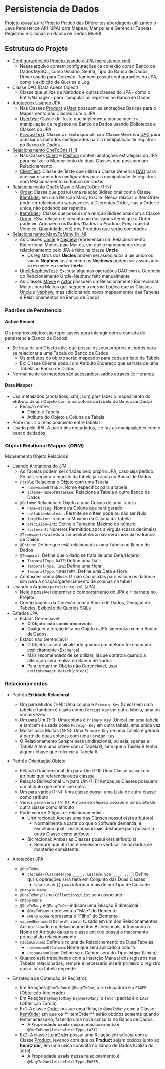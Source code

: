 # Persistencia de Dados

Projeto ``exmapleJPA``: Projeto Pratico das Diferentes abordagens utilizando o Java Persistence API (JPA) para Mapear,
Manipular e Gerenciar Tabelas, Registros e Colunas no Banco de Dados MySQL

## Estrutura do Projeto

- [Configurações do Projeto usando o JPA (persistence.xml)](src\main\resources\META-INF\persistence.xml)
    - Nesse arquivo contem configurações da conexão com o Banco de Dados MySQL, como Usuario, Senha, Tipo do Banco de
      Dados, Driver usado para Conexão. Tambem possui configurações do JPA, como a exibição de Queries e Log.
- [Classe DAO (Data Acess Object)](src\main\java\com\guilhermepalma\exampleJPA\model\DAO\DAO.java)
    - Classe que utiliza de Metodos e outras classes do JPA - como o EntityManager - para manipular os registros no
      Banco de Dados
- [Anotações Usando JPA](src\main\java\com\guilhermepalma\exampleJPA\model)
    - Nas Classes [Product](src\main\java\com\guilhermepalma\exampleJPA\model\Product.java)
      e [User](src\main\java\com\guilhermepalma\exampleJPA\model\User.java) possuem as anotações Basicas para o
      Mapeamento das Classes com o JPA
    - [UserTest](src\test\java\model\UserTest.java): Classe de Teste que implementa manualmente a manipulação de
      registros no Banco de Dados usando Bibliotecas e Classes do JPA
    - [ProductTest](src\test\java\model\ProductTest.java): Classe de Teste que utiliza a Classe Generica
      [DAO](src\main\java\com\guilhermepalma\exampleJPA\model\DAO\DAO.java) para acessar os metodos configurados para a
      manipulação de registros no Banco de Dados
- [Relacionamento OneToOne (1-1)](src\main\java\com\guilhermepalma\exampleJPA\model\relations\oneToOne)
    - Nas Classes [Client](src\main\java\com\guilhermepalma\exampleJPA\model\relations\oneToOne\Client.java)
      e [Position](src\main\java\com\guilhermepalma\exampleJPA\model\relations\oneToOne\Position.java) contem anotações
      estrategias do JPA para realizar o Mapeamento de duas Classes que possuem um Relacionamento
    - [ClientTest](src\test\java\model\relations\oneToOne\ClientTest.java): Classe de Teste que utiliza a Classe
      Generica [DAO](src\main\java\com\guilhermepalma\exampleJPA\model\DAO\DAO.java) para acessar os metodos
      configurados para a manipulação de registros com Relacionamento no Banco de Dados
- [Relacionamento OneToMany e ManyToOne (1-N)](src\main\java\com\guilhermepalma\exampleJPA\model\relations\oneToMany)
    - [Order](src\main\java\com\guilhermepalma\exampleJPA\model\relations\oneToMany\Order.java): Classe que possui uma
      relação Bidirecional com a Classe
      [ItemOrder](src\main\java\com\guilhermepalma\exampleJPA\model\relations\manyToOne\ItemOrder.java) em uma Relação
      Many to One. Nessa relação o ItemOrder pode ser relacionado varias vezes a Diferentes Order, mas a Order é unica,
      não podendo ser repetida
    - [ItemOrder](src\main\java\com\guilhermepalma\exampleJPA\model\relations\manyToOne\ItemOrder.java): Classe que
      possui uma relação Bidirecional com a Classe
      [Order](src\main\java\com\guilhermepalma\exampleJPA\model\relations\oneToMany\Order.java). ESsa relação representa
      um dos varios items que a Order pode ter. Armazena os Dados (Dados do Produto, Preço que foi Vendido, Quantidade,
      etc) dos Produtos que serão comprados
- [Relacionamento ManyToMany (N-N)](src\main\java\com\guilhermepalma\exampleJPA\model\relations\manyToMany)
    - As Classes [Uncle](src\main\java\com\guilhermepalma\exampleJPA\model\relations\manyToMany\Uncle.java)
      e [Nephew](src\main\java\com\guilhermepalma\exampleJPA\model\relations\manyToMany\Nephew.java) representam um
      Relacionamento Bidirecional Muitos para Muitos, em que o mapeamento desse relacionamento pelo JPA é feito na
      classe **Uncle**
        - Os registros dos **Uncles** podem ser associados a um unico ou varios **Nephew**, assim como os **Nephews**
          podem ser associados a um unico ou varios **Uncle**
    - [UncleNephewTest](src\test\java\model\relations\manyToMany\UncleNephewTest.java): Executa algumas operações DAO
      com a Gerencia do Relacionamento Uncle-Nephew feito manualmente
    - As Classes [Movie](src\main\java\com\guilhermepalma\exampleJPA\model\relations\manyToMany\Movie.java)
      e [Actor](src\main\java\com\guilhermepalma\exampleJPA\model\relations\manyToMany\Actor.java) possuem um
      Relacionamento Bidirecional Muitos para Muitos que seguem a mesma Logica que as
      Classes [Uncle](src\main\java\com\guilhermepalma\exampleJPA\model\relations\manyToMany\Uncle.java)
      e [Nephew](src\main\java\com\guilhermepalma\exampleJPA\model\relations\manyToMany\Nephew.java), mas adicionando
      novos mapeamentos das Tabelas e Relacionamentos no Banco de Dados

### Padrões de Persitencia

#### Active Record

Os proprios objetos são reponsaveis para interagir com a camada de persistencia (Banco de Dados)

- Se trata de um Objeto ativo que possui os seus proprios metodos para se relacionar a uma Tabela do Banco de Dados
    - Os atributos do objeto serão mapeados para cada atributo da Tabela
    - Ex: Classe Cliente possui um Atributo Endereço que se trata de uma Tabela no Banco de Dados
- Normalmente os metodos são acessados/usados através de Herança

#### Data Mapper

- Usa metadados (anotations, xml, json) para fazer o mapeamento do atributo de um Objeto com uma coluna da tabela do
  Banco de Dados
    - Realção entre:
        - Objeto e Tabela
        - Atributo do Objeto e Coluna da Tabela
- Pode incluir o relacionamento entre tabelas
- Usado pelo JPA: A partir dos metadados, ele faz as manipualções com o banco de dados

### Object Relational Mapper (ORM)

Mapeamento Objeto Relacional

- Usando Anotations do JPA
    - As Tabelas podem ser criadas pelo proprio JPA, caso seja pedido. Se não, seguira o modelo da tabela já criada no
      Banco de Dados
    - ``@Table``: Relaciona o Objeto com uma Tabela
        - ``name=nameOfTable``: Nome especifico para a tabela
        - ``scheme=nameOfDatabase``: Relaciona a Tabela à outro Banco de Dados
    - ``@Column``: Relaciona o Objeto a uma Coluna de uma Tabela
        - ``name=string``: Nome da Coluna que será gerado
        - ``nullable=boolean`` : Permite se o Item pode ou não ser Nulo
        - ``length=int``: Tamanho Maximo da Coluna da Tabela
        - ``precision=int``: Define o Tamanho Maximo do número
        - ``scale=int``: Numeros Permitidos após a virgula (casas decimais)
    - ``@Transient``: Quando a variavel/atributo não será inserida no Banco de Dados
    - ``@Entity``: Define que está relacionada a uma Tabela no Banco de Dados
    - ``@Temporal``: Define que o dado se trata de uma Data/Horario
        - ``TemporalType.DATE``: Define uma Data
        - ``TemporalType.TIME``: Define uma Hora
        - ``TemporalType.TIMESTAMP``: Define uma Data e Hora
    - Anotações como ``@NotNull`` não são usadas para validar os dados e sim para a criação/gerenciamento de colunas na
      tabela
- Usando o Arquivo ``persistence.xml`` (JPA)
    - Nele é possivel determiar o comportamento do JPA e Hibernate no Projeto
    - Configurações da Conexão com o Banco de Dados, Geração de Tabelas, Exibição de Queries SQLs
- Estados JPA
    - Estado Gerenciavel:
        - O Objeto está sendo observado
        - Qualquer alterção feita no Objeto o JPA sincroniza com o Banco de Dados
    - Estado não Gerenciavel
        - O Objeto só será atualizado quando um metodo for chamado explicitamente (Ex: ``merge``)
        - Mais recomendado de se utilizar, já que controla quando a alteração será realiza no Banco de Dados
        - Para tornar um Objeto não Gerenciavel, usar ``entityManager.detach(object)``

### Relacionamentos

- Padrão **Entidade Relacional**
    - Um para Muitos (1-N): Uma coluna é ``Primary Key`` (Unica) em uma tabela e tambem é usada como ``Foreign Key`` em
      outra tabela, uma ou varias vezes
    - Um para Um (1-1): Uma coluna é ``Primary Key`` (Unica) em uma tabela e tambem é usada como ``Foreign Key`` em
      outra tabela, uma unica vez
    - Muitas para Muitas (N-N): Uma ``Primary Key`` de uma Tabela é gerada a partir de duas colunas com
      uma ``Foreign Key``
    - O Relacionamento Sempre será unidirecional, ou seja, apenas a Tabela A tem uma chave com a Tabela B, sem que a
      Tabela B tenha alguma chave que refencie a Tabela A
- Padrão Orientação Objeto
    - Relação Unidirecional Um para Um (1-1): Uma Classe possui um atributo que referencia outra classse
    - Relação Bidirecional Um para Um (1-1): Ambas as Classes possuem um atributo que referencie outra
    - Um para vários (1-N): Uma classe possui uma Lista de outra classe como atributo
    - Varios para vários (N-N): Ambas as classes possuem uma Lista da outra classe como atributo
    - Pode ocorrer 2 tipos de relacionamentos:
        - Unidirecional: Apenas uma das Classes possui o(s) atributo(s)
            - Normalmente a partir do que o Software demanda, é escolhido qual classe possui mais destaque para possuir
              a outra Classe como atributo
        - Bidirecional: Ambas as Classes possui o(s) atributo(s)
            - Sempre que utilizar, é necessario verificar se os dados se manterão consistente.
- Anotações JPA
    - ``@OneToOne``
        - ``cascade={CascadeType.____, CascadeType.___, ...}``: Define quais operações será feita em Conjunto das Duas
          Classes
            - Usa-se as ``{}`` para informar mais de um Tipo de Cascade
    - ``@ManyTo Many``:
    - ``@OneToMany``: Uma ``Collections/List`` será associado
    - ``@ManyToOne``
    - ``@OneToMany`` e ``@ManyToOne`` indicam uma Relação Bidirecional
        - ``@OneToMany`` representa a "Mãe" do Elemento
        - ``@ManyToOne`` representa o "Filho" do Elemento
    - ``mappedBy=nameOfOtherAtribute`` (Usado em um dos Relacionamentos Acima): Usado em Relacionamentos Bidirecionais,
      informando o Nome do Atributo da outra classe em que possui o mapemanto principal do relacionamento
    - ``@JoinColumn``: Define a coluna de Relacionamento de Duas Tabelas
        - ``name=nameOfColumn``: Nome que será aplicado à coluna
        - ``unique=boolean``: Define se o Campo será do Tipo ``Unique`` (Unica)
    - Quando está trabalhando com a Inserção Manual dos registros nas Tabelas relacionadas, sempre é necessario inserir
      primeiro o registro que a outra tabela depende

- Estrategia de Obtenção de Registros
    - Em Relações ``@OneToOne`` e ``@ManyToOne``, o ``fetch`` padrão é o ``EAGER`` (Obtenção Acelerado)
    - Em Relações ``@ManyToMany`` e ``@OneToMany``, o ``fetch`` padrão é o ``LAZY`` (Obtenção Tardia)
    - Ex1: A classe [Order](src\main\java\com\guilhermepalma\exampleJPA\model\relations\oneToMany\Order.java) possue uma
      Relação ``@OneToMany`` com a Classe
      [ItemOrder](src\main\java\com\guilhermepalma\exampleJPA\model\relations\manyToOne\ItemOrder.java) em que os **
      ItemOrder** serão obtidos somente quando tentar acessa-lo, fazendo uma nova consulta no Banco de Dados.
        - A Propriedade usada nessa relacionamento é: ``@OneToMany(fetch=FetchType.LAZY)``
    - Ex2: A classe [ItemOrder](src\main\java\com\guilhermepalma\exampleJPA\model\relations\manyToOne\ItemOrder.java)
      possui uma Relação ``@ManyToOne`` com a Classe
      [Product](src\main\java\com\guilhermepalma\exampleJPA\model\Product.java), levando com que os
      **Product** sejam obtidos junto ao **ItemOrder**, em uma unica consulta no Banco de Dados (Utiliza do ``JOIN``)
        - A Propriedade usada nessa relacionamento é: ``@ManyToOne(fetch=FetchType.EAGER)``
